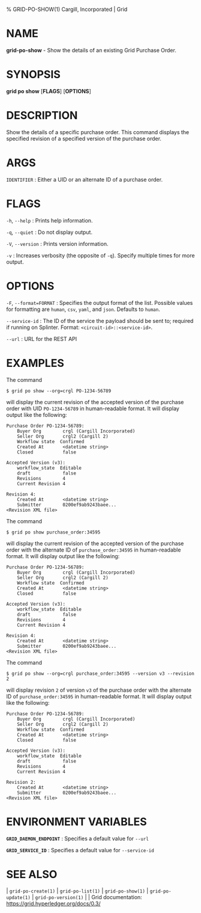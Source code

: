 % GRID-PO-SHOW(1) Cargill, Incorporated | Grid

<!--
  Copyright 2022 Cargill Incorporated
  Licensed under Creative Commons Attribution 4.0 International License
  https://creativecommons.org/licenses/by/4.0/
-->

NAME
====

**grid-po-show** - Show the details of an existing Grid Purchase Order.

SYNOPSIS
========

**grid po show** \[**FLAGS**\] \[**OPTIONS**\] <IDENTIFIER>

DESCRIPTION
===========

Show the details of a specific purchase order. This command displays the
specified revision of a specified version of the purchase order.

ARGS
====

`IDENTIFIER`
: Either a UID or an alternate ID of a purchase order.

FLAGS
=====

`-h`, `--help`
: Prints help information.

`-q`, `--quiet`
: Do not display output.

`-V`, `--version`
: Prints version information.

`-v`
: Increases verbosity (the opposite of `-q`). Specify multiple times for more
output.

OPTIONS
=======

`-F`, `--format=FORMAT`
: Specifies the output format of the list. Possible values for formatting are
`human`, `csv`, `yaml`, and `json`. Defaults to `human`.

`--service-id`
: The ID of the service the payload should be sent to; required if running on
Splinter. Format: `<circuit-id>::<service-id>`.

`--url`
: URL for the REST API

EXAMPLES
========

The command

```
$ grid po show --org=crgl PO-1234-56789
```

will display the current revision of the accepted version of the purchase order
with UID `PO-1234-56789` in human-readable format. It will display
output like the following:

```
Purchase Order PO-1234-56789:
    Buyer Org        crgl (Cargill Incorporated)
    Seller Org       crgl2 (Cargill 2)
    Workflow state  Confirmed
    Created At       <datetime string>
    Closed           false

Accepted Version (v3):
    workflow_state  Editable
    draft            false
    Revisions        4
    Current Revision 4

Revision 4:
    Created At       <datetime string>
    Submitter        0200ef9ab9243baee...
<Revision XML file>
```

The command

```
$ grid po show purchase_order:34595
```

will display the current revision of the accepted version of the purchase order
with the alternate ID of `purchase_order:34595` in human-readable format.
It will display output like the following:

```
Purchase Order PO-1234-56789:
    Buyer Org        crgl (Cargill Incorporated)
    Seller Org       crgl2 (Cargill 2)
    Workflow state  Confirmed
    Created At       <datetime string>
    Closed           false

Accepted Version (v3):
    workflow_state  Editable
    draft            false
    Revisions        4
    Current Revision 4

Revision 4:
    Created At       <datetime string>
    Submitter        0200ef9ab9243baee...
<Revision XML file>
```

The command

```
$ grid po show --org=crgl purchase_order:34595 --version v3 --revision 2
```

will display revision `2` of version `v3` of the purchase order
with the alternate ID of `purchase_order:34595` in human-readable format.
It will display output like the following:

```
Purchase Order PO-1234-56789:
    Buyer Org        crgl (Cargill Incorporated)
    Seller Org       crgl2 (Cargill 2)
    Workflow state  Confirmed
    Created At       <datetime string>
    Closed           false

Accepted Version (v3):
    workflow_state  Editable
    draft            false
    Revisions        4
    Current Revision 4

Revision 2:
    Created At       <datetime string>
    Submitter        0200ef9ab9243baee...
<Revision XML file>
```

ENVIRONMENT VARIABLES
=====================

**`GRID_DAEMON_ENDPOINT`**
: Specifies a default value for `--url`

**`GRID_SERVICE_ID`**
: Specifies a default value for `--service-id`

SEE ALSO
========

| `grid-po-create(1)`
| `grid-po-list(1)`
| `grid-po-show(1)`
| `grid-po-update(1)`
| `grid-po-version(1)`
|
| Grid documentation: https://grid.hyperledger.org/docs/0.3/
